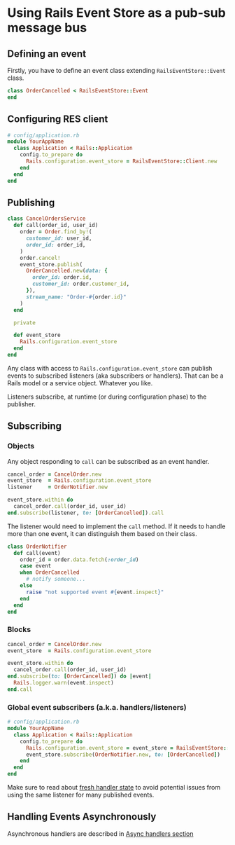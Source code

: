 # Using Rails Event Store as a pub-sub message bus

## Defining an event

Firstly, you have to define an event class extending `RailsEventStore::Event` class.

```ruby
class OrderCancelled < RailsEventStore::Event
end
```

## Configuring RES client

```ruby
# config/application.rb
module YourAppName
  class Application < Rails::Application
    config.to_prepare do
      Rails.configuration.event_store = RailsEventStore::Client.new
    end
  end
end
```

## Publishing

```ruby
class CancelOrdersService
  def call(order_id, user_id)
    order = Order.find_by!(
      customer_id: user_id,
      order_id: order_id,
    )
    order.cancel!
    event_store.publish(
      OrderCancelled.new(data: {
        order_id: order.id,
        customer_id: order.customer_id,
      }),
      stream_name: "Order-#{order.id}"
    )
  end

  private

  def event_store
    Rails.configuration.event_store
  end
end
```

Any class with access to `Rails.configuration.event_store` can publish events to subscribed listeners (aka subscribers or handlers). That can be a Rails model or a service object. Whatever you like.

Listeners subscribe, at runtime (or during configuration phase) to the publisher.

## Subscribing

### Objects

Any object responding to `call` can be subscribed as an event handler.

```ruby
cancel_order = CancelOrder.new
event_store  = Rails.configuration.event_store
listener     = OrderNotifier.new

event_store.within do 
  cancel_order.call(order_id, user_id)
end.subscribe(listener, to: [OrderCancelled]).call
```

The listener would need to implement the `call` method. If it needs to handle more than one event, it can distinguish them based on their class.

```ruby
class OrderNotifier
  def call(event)
    order_id = order.data.fetch(:order_id)
    case event
    when OrderCancelled
      # notify someone...
    else
      raise "not supported event #{event.inspect}"
    end
  end
end
```

### Blocks

```ruby
cancel_order = CancelOrder.new
event_store  = Rails.configuration.event_store

event_store.within do
  cancel_order.call(order_id, user_id)
end.subscribe(to: [OrderCancelled]) do |event|
  Rails.logger.warn(event.inspect)
end.call
```

### Global event subscribers (a.k.a. handlers/listeners)

```ruby
# config/application.rb
module YourAppName
  class Application < Rails::Application
    config.to_prepare do
      Rails.configuration.event_store = event_store = RailsEventStore::Client.new
      event_store.subscribe(OrderNotifier.new, to: [OrderCancelled])
    end
  end
end
```

Make sure to read about [fresh handler state](/docs/subscribe/#fresh-handler-state) to avoid potential issues from using the same listener for many published events.

## Handling Events Asynchronously

Asynchronous handlers are described in [Async handlers section](/docs/subscribe/#async-handlers)